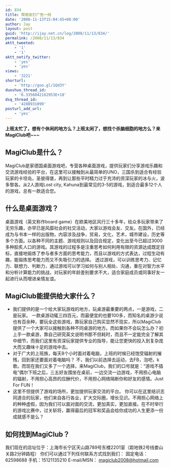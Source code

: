 ```yaml
---
id: 834
title: 帮朋友打广告一则
date: '2008-11-13T15:04:45+08:00'
author: Jay
layout: post
guid: 'http://ijay.net.cn/log/2008/11/13/834/'
permalink: /2008/11/13/834
aktt_tweeted:
    - '1'
    - '1'
aktt_notify_twitter:
    - 'yes'
    - 'yes'
views:
    - '3221'
shorturl:
    - 'http://goo.gl/1Qd3Y'
duoshuo_thread_id:
    - '6.3356042162953E+18'
dsq_thread_id:
    - '4288931099'
posturl_add_url:
    - 'yes'
---
```


<strong>上班太忙了，想有个休闲的地方么？上班太闲了，想找个杀脑细胞的地方么？来MagiClub吧~~~</strong>
<h2>MagiClub是什么？</h2>
MagiClub是家德国桌面游戏吧，专营各种桌面游戏，提供玩家们分享游戏乐趣和交流游戏经验的平台，在这里可以接触到从最简单的UNO，三国杀到适合有经验玩家的卡坦岛，圣彼得堡，再到让那些平时精力过于充沛的资深玩家的冰与火，波多黎各。从2人游戏Lost city, Kahuna到最常见的3-5的游戏，到适合最多12个人的游戏，总有一款适合您。
<h2>什么是桌面游戏？</h2>
桌面游戏（英文称作board game）在欧美地区风行三十多年，给众多玩家带来了无穷乐趣，亦早已是风靡社会的社交活动，大家以游戏会友、交友。在国外，已经成为与书本一样的出版物，内容涉及战争，贸易，文化，艺术，城市建设，历史等多个方面。以各种不同的主题、游戏规则以及回合规定，变化出至今已超过3000多种脍炙人口的游戏。其游戏的过程多是注重思考如何利用有限的资源达成既定目标，直接地锻炼了参与者多方面的思考能力，而且以游戏的方式表达，过程生动有趣，能锻炼思考能力而又不失吸引力的选择。
透过游戏，可以训练思考力、记忆力、联想力、判断力，通过游戏可以学习如何与别人相处、沟通，重在对智力水平和分析计算能力的挑战，对玩家的年龄差别要求不大，适合家庭成员或同事好友一起进行从而增进亲情友谊。
<h2>MagiClub能提供给大家什么？</h2>
<ul>
 	<li>我们提供的是一个给大家玩游戏的地方，玩桌游最重要的两点，一是游戏，二是玩家。
一款桌游动辄三四百元，而最便宜的也要100多，而知名的桌游少说也有百余种，要玩全这些游戏，靠玩家自己购买显然不现实，所以MagiClub提供了一个大家可以接触到各种不同桌游的地方。而如果你不会玩怎么办？初上手一款桌游，靠自己研究英文说明书那不但耗时，而且不一定能完全了解其中细节，而我们这里有资深玩家提供专业的指导，能让您更快的投入到复杂庞大而又趣味十足的游戏中去。</li>
 	<li>对于广大的上班族，每天8个小时面对着电脑，上班的时候已经饱受辐射的摧残，回到家还要面对着电脑吗？
不，我们以前选择去运动，去FB，泡吧，k歌。而现在我们又多了一个选择，来MagiClub，我们的口号就是：“游戏不插电”偶尔下班之后，三五好友围坐在桌前，一边交流一边游戏，不用担心电脑的辐射，不用担心高昂的应酬代价，不用担心网络隔断你和好友的感情。Just For FUN！</li>
 	<li>这里不但提供了游戏的场所，更加提供玩家交流的平台。
你可以在这里结识志同道合的玩家，他们来自各行各业，扩大交际圈，增长见识。不用担心网络上的种种虚假，因为我们可以面对面的交流，更加真实，更加直接。在不时举行的游戏比赛中，过关斩将，赢得最后的冠军和奖品会给你成功的人生更添一份成就感不是么？</li>
</ul>
<h2>如何找到MagiClub？</h2>
我们现在的店址位于：上海市长宁区天山路789号东楼2201室（距地铁2号线娄山关路2分钟路程）
你们可以通过下列任何联系方式找到我们：
固定电话：62598688
手机：15121135210
E-mail/MSN： <a href="mailto:magiclub2008@hotmail.com" target="_blank">magiclub2008@hotmail.com</a>